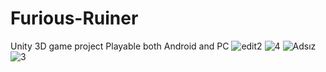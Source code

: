 # Furious-Ruiner
Unity 3D game project 
Playable both Android and PC
![edit2](https://github.com/iskh4n/Furious-Ruiner/assets/59307654/ff56d556-28ea-4455-9ec6-c89f1955cd1d)
![4](https://github.com/iskh4n/Furious-Ruiner/assets/59307654/afedc652-02ee-4cdd-ad59-3b63c6eedc52)
![Adsız](https://github.com/iskh4n/Furious-Ruiner/assets/59307654/b87db035-799a-489d-ac01-622ed4d0575b)
![3](https://github.com/iskh4n/Furious-Ruiner/assets/59307654/93609aee-7873-4e53-926e-e129767e966b)
